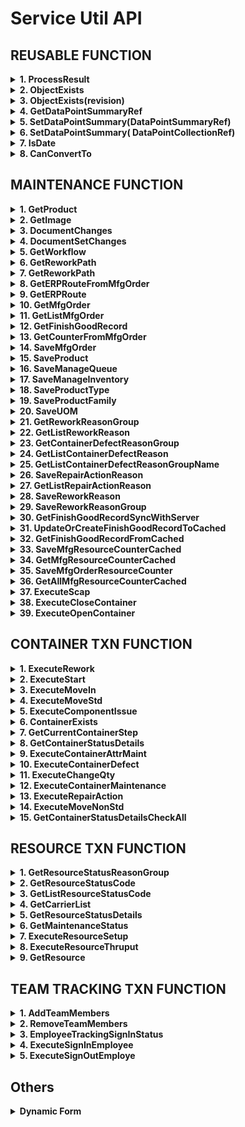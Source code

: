 # Service Util **API**

## REUSABLE FUNCTION

<details>
<summary><b>1. ProcessResult</b></summary>
This function is used for check the Result of ServiceTransaction MES success or not, this function will return boolean (success/not success) and return string text.

**Usage example**
```C#
string sMessage = "";
MoveInService oService = null;
MoveIn oServiceObject = null;
ResultStatus oResulstStatus = null;
oService = new MoveInService(AppSettings.ExCoreUserProfile);
oServiceObject = new MoveIn() { Container = new ContainerRef(ContainerName) };
oResultStatus = oService.ExecuteTransaction(oServiceObject);
bool statusMoveIn = ProcessResult(oResultStatus, ref sMessage, false);
```
**API**
```C#
bool ProcessResult(ResultStatus Result, ref string ResultMessage, bool IgnoreException = true)
```
</details>

<details>
<summary><b>2. ObjectExists</b></summary>
This function is usedfor check whether certain object is exists or not

**Usage example**
```C#
MfgOrderMaintService oService = null;
MfgOrderMaint oServiceObject = null;
//check object exists
oService = new MfgOrderMaintService(AppSettings.ExCoreUserProfile);
bool bObjectExists = ObjectExists(oService, new MfgOrderMaint(), Name);
// Prepare Object
oServiceObject = new MfgOrderMaint();
if (bObjectExists)
{
    oServiceObject.ObjectToChange = new NamedObjectRef(Name);
    oService.BeginTransaction();
    oService.Load(oServiceObject);
}
```
**API**
```C#
bool ObjectExists(dynamic ServiceRef, dynamic ServiceObject, string Name)
```
</details>

<details>
<summary><b>3. ObjectExists(revision)</b></summary>
This function is usedfor check whether certain object revision is exists or not

**Usage example**
```C#
ProductMaintService oService = null;
ProductMaint oServiceObject = null;
//check object exists
oService = new ProductMaintService(AppSettings.ExCoreUserProfile);
bool bObjectExists = ObjectExists(oService, new ProductMaint(), Name, Revision);
// Prepare Object
oServiceObject = new ProductMaint();
if (bObjectExists)
{
    oServiceObject.ObjectToChange = new RevisionObjectRef(Name);
    oService.BeginTransaction();
    oService.Load(oServiceObject);
}
```
**API**
```C#
bool ObjectExists(dynamic ServiceRef, dynamic ServiceObject, string Name, string Revision)
```
</details>

<details>
<summary><b>4. GetDataPointSummaryRef</b></summary>
This function is used for get the objects of the DataCollection, so if we don't know the name of Data Collection, we can used this function to get automatically the DataCollectionDef Object Automatically.

**Usage example**
```C#
string DataCollectionName = "";
string DataCollectionRev = "";
MoveInService oService = null;
MoveIn oServiceObject = null;
oService = new MoveInService(AppSettings.ExCoreUserProfile);
DataPointSummary oDataPointSummaryRef = GetDataPointSummaryRef(oService, oServiceObject, new MoveIn_Request(), new MoveIn_Info(), ref DataCollectionName, ref DataCollectionRev);
```
**API**
```C#
DataPointSummary GetDataPointSummaryRef(dynamic Service, dynamic ServiceObject, dynamic ServiceObject_Request, dynamic ServiceObject_Info, ref string DataCollectionName, ref string DataCollectionRev)
```
</details>

<details>
<summary><b>5. SetDataPointSummary(DataPointSummaryRef)</b></summary>
This function for set the object data collection, this function commonly is combined with GetDataPointSummaryRef

**Usage example**
```C#
string DataCollectionName = "";
string DataCollectionRev = "";
MoveInService oService = null;
MoveIn oServiceObject = null;
oService = new MoveInService(AppSettings.ExCoreUserProfile);
DataPointSummary oDataPointSummaryRef = GetDataPointSummaryRef(oService, oServiceObject, new MoveIn_Request(), new MoveIn_Info(), ref DataCollectionName, ref DataCollectionRev);
oServiceObject.ParametricData = SetDataPointSummary(oDataPointSummaryRef, DataPoints);
```
**API**
```C#
DataPointSummary SetDataPointSummary(DataPointSummary DataPointSummaryRef, DataPointDetails[] DataPoints)
```
</details>

<details>
<summary><b>6. SetDataPointSummary( DataPointCollectionRef)</b></summary>
This function for set the object data collection

**Usage example**
```C#
string DataCollectionName = "";
string DataCollectionRev = "";
MoveInService oService = null;
MoveIn oServiceObject = null;
oService = new MoveInService(AppSettings.ExCoreUserProfile);
oServiceObject.DataCollectionDef = new RevisionedObjectRef() { Name = DataCollectionName, Revision = DataCollectionRev, RevisionOfRecord = (DataCollectionRev == "") };
oServiceObject.ParametricData = SetDataPointSummary(oServiceObject.DataCollectionDef, DataPoints);
```
**API**
```C#
DataPointSummary SetDataPointSummary(object DataCollectionRef, DataPointDetails[] DataPoints)
```
</details>

<details>
<summary><b>7. IsDate</b></summary>
This function for set the object data collection

**Usage example**
```C#
ServiceUtil oServiceUtil = new ServiceUtil();
bool result = oServiceUtil.IsDate("05/29/2015 05:50 AM");
```
**API**
```C#
bool IsDate(string input)
```
</details>

<details>
<summary><b>8. CanConvertTo</b></summary>
This function for check whether the String can convert to double or not

**Usage example**
```C#
ServiceUtil oServiceUtil = new ServiceUtil();
if (oServiceUtil.CanCovertTo("3", "System.Double"))
{
    MessageBox.Show("Can!");
}
else
{
    MessageBox.Show("Can't!");
}
```
**API**
```C#
bool CanCovertTo(string testString, string testType)
```
</details>


## MAINTENANCE FUNCTION

<details>
<summary><b>1. GetProduct</b></summary>
This function is used for Get the details product from certain String product name

**Usage example**
```C#
ServiceUtil oServiceUtil = new ServiceUtil();
ProductChanges oProduct = GetProduct("Name Product");
```
**API**
```C#
ProductChanges GetProduct(string ProductName, string ProductRevision = "", bool IgnoreException = true)
```
</details>

<details>
<summary><b>2. GetImage</b></summary>
This function is used when we want to getting the Details of Image that available on MES Opcenter

**Usage example**
```C#
isImageChanges oImage = oServiceUtil.GetImage('Name of Document');
if (oImage != null)
{
    pictureBox1.Load(oImage.Identifier.ToString());
}
```
**API**
```C#
public isImageChanges GetImage(string Image, string ImageRevision = "", bool IgnoreException = true)
```
</details>

<details>
<summary><b>3. DocumentChanges</b></summary>
This function is used to get the details of Document

**Usage example**
```C#
DocumentChanges oDocument = oServiceUtil.GetDocument('Name of Document');
if (oDocument != null)
{
    axAcroPDF1.src = oDocument.Identifier.ToString();
}
```
**API**
```C#
public DocumentChanges GetDocument(string Document, string DocumentRevision = "", bool IgnoreException = true)
```
</details>

<details>
<summary><b>4. DocumentSetChanges</b></summary>
This function is used to get the details of Document set, document set is collection of document

**Usage example**
```C#
DocumentSetChanges oDocumentSet = oServiceUtil.GetDocumentSet("Name of Document Set");
if (oDocumentSet != null)
{
    if (oDocumentSet.DocumentEntries.Length > 0)
    {
        DocumentChanges oDocument = oServiceUtil.GetDocument(oDocumentSet.DocumentEntries[0].Document.Name);
        if (oDocument != null)
        {
            axAcroPDF1.src = oDocument.Identifier.ToString();
        }
    }
}
```
**API**
```C#
public DocumentSetChanges GetDocumentSet(string DocumentSetName, bool IgnoreException = true)
```
</details>

<details>
<summary><b>5. GetWorkflow</b></summary>
This function is used for Get the details Workflow from certain String Workflow name

**Usage example**
```C#
ServiceUtil oServiceUtil = new ServiceUtil();
WorkflowChanges oWorkflow = oServiceUtil.GetWorkflow("Name Workflow");
```
**API**
```C#
WorkflowChanges GetWorkflow(string WorkflowName, string WorkflowRevision = "", bool IgnoreException = true)
```
</details>

<details>
<summary><b>6. GetReworkPath</b></summary>
This function is used for getting the list of path rework within container

**Usage example**
```C#
string[] listDataCollectionName = new string[] { "Laser Marking Minime", "Pump & PCBA Assy Minime", "HI-POT Minime", "FCT Minime", "Visual Checking Minime", "Backend Minime", "Laser Marking Ariel", "Pump & PCBA Assy Ariel", "HI-POT Ariel", "FCT Ariel", "Visual Checking Ariel", "Backend Ariel" };
ReworkPathChanges[] oStepRework = oServiceUtil.GetReworkPath("Minime Workflow", "testing-1", listDataCollectionName);
```
**API**
```C#
public ReworkPathChanges[] GetReworkPath(string WorkflowName, string ContainerName, string[] listDataCollectionName, string WorkflowRevision = "", bool IgnoreException = true)
```
</details>

<details>
<summary><b>7. GetReworkPath</b></summary>
This function is used for getting the list of path rework, **(Override Method)**

**Usage example**
```C#
StepChanges[] oStepRework = oServiceUtil.GetReworkPath("Minime Workflow");
```
**API**
```C#
public StepChanges[] GetReworkPath(string WorkflowName, string WorkflowRevision = "", bool IgnoreException = true)
```
</details>


<details>
<summary><b>8. GetERPRouteFromMfgOrder</b></summary>
This function is used for Get ERP Route from certain string Mfg Order name

**Usage example**
```C#
ServiceUtil oServiceUtil = new ServiceUtil();
ERPRouteChanges oERPRoute = oServiceUtil.GetERPRouteFromMfgOrder("Name Mfg Order");
```
**API**
```C#
ERPRouteChanges GetERPRouteFromMfgOrder(MfgOrderChanges oMfgOrder, bool IgnoreException = true)
```
</details>

<details>
<summary><b>9. GetERPRoute</b></summary>
This function is used for Get the details ERP Route from certain String ERP Route name

**Usage example**
```C#
ServiceUtil oServiceUtil = new ServiceUtil();
ERPRouteChanges oERPRoute = GetERPRoute("ERP Route Name");
```
**API**
```C#
ERPRouteChanges GetERPRoute(string ERPRouteName, string ERPRouteRevision = "", bool IgnoreException = true)
```
</details>

<details>
<summary><b>10. GetMfgOrder</b></summary>
This function is used for Get the details Mfg Order from certain String Mfg Order name

**Usage example**
```C#
MfgOrderChanges getMfgOrder = oServiceUtil.GetMfgOrder("Mfg Order Name");
```
**API**
```C#
MfgOrderChanges GetMfgOrder(string MfgOrderName, bool IgnoreException = true)
```
</details>

<details>
<summary><b>11. GetListMfgOrder</b></summary>
This function is used for Get all the list of Mfg Order

**Usage example**
```C#
ServiceUtil oServiceUtil = new ServiceUtil();
List<MfgOrderChanges> oMfgList = new List<MfgOrderChanges>();
```
**API**
```C#
NamedObjectRef[] GetListMfgOrder(bool IgnoreException = true)
```
</details>

<details>
<summary><b>12. GetFinishGoodRecord</b></summary>
This function is used for Getting all the record Container within the Mfg Order. And this function must be used Asynchronous method, otherwise will freeze your application.

**Usage example**
```C#
private Task<CurrentContainerStatus[]> hasil = null;

private string[] listDataCollectionName = new string[] { "Laser Marking Minime", "Pump & PCBA Assy Minime", "HI-POT Minime", "FCT Minime", "Visual Checking Minime", "Backend Minime", "Laser Marking Ariel", "Pump & PCBA Assy Ariel", "HI-POT Ariel", "FCT Ariel", "Visual Checking Ariel", "Backend Ariel" };

private async Task<CurrentContainerStatus[]> myFunc()
{
    ServiceUtil oServiceUtil = new ServiceUtil();
    var myTask = Task.Run(() => oServiceUtil.GetFinishGoodRecord("1936129", listDataCollectionName));
    return await myTask;
}

private void Yours_Event_Click(object sender, EventArgs e)
{
    this.hasil = myFunc();
}
```
**API**
```C#
public ViewContainerStatus[] GetFinishGoodRecord(string MfgOrderName, bool IgnoreException = true)

CurrentContainerStatus[] GetFinishGoodRecord(string MfgOrderName, string[] listDataCollectionName, bool IgnoreException = true)
```
</details>

<details>
<summary><b>13. GetCounterFromMfgOrder</b></summary>
This function is used for counting the unit for specific resource (Unit Counter), and the return is integer.

**Usage example**
```C#
ServiceUtil oServiceUtil = new ServiceUtil();
Camstar.WCF.ObjectStack.wikResourceCounterChanges[] cResourceCounter = new wikResourceCounterChanges[1];
cResourceCounter[0] = new Camstar.WCF.ObjectStack.wikResourceCounterChanges() { Resource = new NamedObjectRef("BW01-NM1-LS"), wikCounterUnit = 1 };
bool result = oServiceUtil.SaveMfgOrder("1936129", "", "", "", "", "", "", 0, null, "", "", "", "", "", cResourceCounter);
if (result)
{
    MfgOrderChanges getMfgOrder = oServiceUtil.GetMfgOrder("1936129");
    MessageBox.Show("Success updated!" + " The Total is: " + oServiceUtil.GetCounterFromMfgOrder(getMfgOrder, "BW01-NM1-LS"));
}
```
**API**
```C#
int GetCounterFromMfgOrder(string MfgOrderName, string ResourceName, bool IgnoreException = true)
```
</details>

<details>
<summary><b>14. SaveMfgOrder</b></summary>
This function is used for Save a Mfg Order with several parameters

**Usage example**
```C#
ServiceUtil oServiceUtil = new ServiceUtil();
bool result = oServiceUtil.SaveMfgOrder("Mfg Order Name", "", "", "Product Name", "", "", "", 1000, null, "", oServiceUtil.IsDate("20/01/2021") == true ? "20/01/2021" : "", oServiceUtil.IsDate("20/02/2021") == true ? "20/02/2021" : "", "", "Released", null, "", "", true);
```
**API**
```C#
public bool SaveMfgOrder(string Name, string Description = "", string Notes = "", string ProductName = "", string ProductRevision = "", string WorkflowName = "", string WorkflowRevision = "", double Qty = 0, List<dynamic> MaterialList = null, string ERPRoute = "", string PlannedStartDate = "", string PlannedCompletedDate = "", string ReleaseDate = "", string OrderStatus = "", wikResourceCounterChanges[] wikListResourceCounter = null, string OrderType = "", string MfgLine = "", bool AutoCreateQueue = false, bool IgnoreException = true)
```
</details>

<details>
<summary><b>15. SaveProduct</b></summary>
This function for save a Product with several parameters

**Usage example**
```C#
ServiceUtil oServiceUtil = new ServiceUtil();
bool result = oServiceUtil.SaveProduct("70704543", "1", "", "This is a product description", "", "Finish Good")
```
**API**
```C#
bool SaveProduct(string ProductName, string Revision, string IsRevOfRcd = "", string Description = "", string Notes = "", string ProductType = "", string DocumentSet = "", string WorkflowName = "", string WorkflowRevision = "", string BOMName = "", string BOMRevision = "", string ProductFamily = "", string Procurement = "", string StartUOM = "", double StartQty = 0, bool IgnoreException = true)
```
</details>

<details>
<summary><b>16. SaveManageQueue</b></summary>
This function is used for save some material into certain queue, the list material is used `List<dynamic>`

**Usage example**
```C#
List<dynamic> cMaterialQueueDetails = new List<dynamic>();
cMaterialQueueDetails.Add(new isMaterialQueueDetailsChanges() { isProduct = new RevisionedObjectRef("Name Product"), isQty = 100, isQtyAvailable = 100, isUOM = new NamedObjectRef("Unit"), isRemovalStrategy = isRemovalStrategyEnum.FIFO, isSequence = 0, isConsumedQty = 0, isInventoryLocation = new NamedObjectRef(AppSettings.DefaultInventoryLocation) });
resultQueue = oServiceUtil.SaveManageQueue("Name Queue", "Name Mfg Order", cMaterialQueueDetails);
```
**API**
```C#
bool SaveManageQueue(string oQueue, string oMfgOrder = "", List<dynamic> MaterialQueueDetails = null, bool isActive = true, bool IgnoreException = true)
```
</details>

<details>
<summary><b>17. SaveManageInventory</b></summary>
This function is used for save single material into certain queue

**Usage example**
```C#
ServiceUtil oServiceUtil = new ServiceUtil();
if (oServiceUtil.SaveManageInventory("Mfg Order 1", "Default", "0310103600", "0310103600", 10000, "EA"))
{
    MessageBox.Show(oServiceUtil.LastResultMessage);
}
```
**API**
```C#
bool SaveManageInventory(string NameMaterialQueue, string ManageInventory, string ProductNumber, string BatchNumber = "", double Qty = 0, string UOM = "", bool IgnoreException = true)
```
</details>

<details>
<summary><b>18. SaveProductType</b></summary>
This function is used for save product Type

**Usage example**
```C#
ServiceUtil oServiceUtil = new ServiceUtil();
if (oServiceUtil.SaveProductType("Finish Good", "This is Type Finish Good"))
{
    MessageBox.Show(oServiceUtil.LastResultMessage);
}
```
**API**
```C#
bool SaveProductType(string Name, string Description = "", bool IgnoreException = true)
```
</details>

<details>
<summary><b>19. SaveProductFamily</b></summary>
This function is used for save product Family

**Usage example**
```C#
ServiceUtil oServiceUtil = new ServiceUtil();
if (oServiceUtil.SaveProductFamily("135", "PCB Assy"))
{
    MessageBox.Show(oServiceUtil.LastResultMessage);
}
```
**API**
```C#
bool SaveProductFamily(string Name, string Description = "", string WorkflowName = "", string WorkflowRevision = "", string DocumentSet = "", string ContainerNumberingRule = "", bool IgnoreException = true)
```
</details>

<details>
<summary><b>20. SaveUOM</b></summary>
This function is used for save UOM

**Usage example**
```C#
ServiceUtil oServiceUtil = new ServiceUtil();
if (oServiceUtil.SaveUOM("EA", "Each"))
{
    MessageBox.Show(oServiceUtil.LastResultMessage);
}
```
**API**
```C#
bool SaveUOM(string Name, string Description = "", bool IgnoreException = true)
```
</details>

<details>
<summary><b>21. GetReworkReasonGroup</b></summary>
This function is used for getting the details of Rework Reason Group

**Usage example**
```C#
ServiceUtil oServiceUtil = new ServiceUtil();
ReworkReasonGroupChanges groupReasonRework = oServiceUtil.GetReworkReasonGroup();
```
**API**
```C#
ReworkReasonGroupChanges GetReworkReasonGroup(string ReworkReasonGroupName = "Default", bool IgnoreException = true)
```
</details>

<details>
<summary><b>22. GetListReworkReason</b></summary>
This function is used to get all the list of rework reason 

**Usage example**
```C#
ServiceUtil oServiceUtil = new ServiceUtil();
NamedObjectRef[] listReworkReason = oServiceUtil.GetListReworkReason();
```
**API**
```C#
NamedObjectRef[] GetListReworkReason(bool IgnoreException = true)
```
</details>

<details>
<summary><b>23. GetContainerDefectReasonGroup</b></summary>
This function is used to get all the list of  DefectReasonGroupName

**Usage example**
```C#
ServiceUtil oServiceUtil = new ServiceUtil();
ContDefectReasonGroupChanges test = oServiceUtil.GetContainerDefectReasonGroup("ReasonGroupA");
```
**API**
```C#
public ContDefectReasonGroupChanges GetContainerDefectReasonGroup(string DefectReasonGroupName ,bool IgnoreException = true)
```
</details>

<details>
<summary><b>24. GetListContainerDefectReason</b></summary>
This function is used to get all the list of DefectReasonName

**Usage example**
```C#
ServiceUtil oServiceUtil = new ServiceUtil();
NamedObjectRef[] cReasonList = oServiceUtil.GetListContainerDefectReason();
Console.WriteLine(cReasonList);
```
**API**
```C#
public NamedObjectRef[] GetListContainerDefectReason(bool IgnoreException = true)
```
</details>

<details>
<summary><b>25. GetListContainerDefectReasonGroupName</b></summary>
This function is used to get all the list of DefectReasonGroupName

**Usage example**
```C#
ServiceUtil oServiceUtil = new ServiceUtil();
NamedObjectRef[] cListDefectReasonGroupName = oServiceUtil.GetListContainerDefectReasonGroupName();
Console.WriteLine(cListDefectReasonGroupName);
```
**API**
```C#
public NamedObjectRef[] GetListContainerDefectReasonGroupName(bool IgnoreException = true)
```
</details>

<details>
<summary><b>26. SaveRepairActionReason</b></summary>
This function is used create Repair Action Reason

**Usage example**
```C#
ServiceUtil oService = new ServiceUtil();
bool bResult = oService.SaveRepairActionReason("Change Component 2", "Change Component Material 2");
if (bResult)
{
    MessageBox.Show("Success");
}
else
{
    MessageBox.Show("Failed");
}
```
**API**
```C#
public bool SaveRepairActionReason(string Name, string Description = "", bool IgnoreException = true)
```
</details>

<details>
<summary><b>27. GetListRepairActionReason</b></summary>
This function is used to get the list of Repair Action Reason

**Usage example**
```C#
ServiceUtil oService = new ServiceUtil();
NamedObjectRef[] list = oService.GetListRepairActionReason();
Console.WriteLine(list);
```
**API**
```C#
public NamedObjectRef[] GetListRepairActionReason(bool IgnoreException = true)
```
</details>

<details>
<summary><b>28. SaveReworkReason</b></summary>
This function is used to save the rework reason

**Usage example**
```C#
ServiceUtil oServiceUtil = new ServiceUtil();
bool bResult = oServiceUtil.SaveReworkReason("Problem Pump", "There's problem on Pump");
if (bResult)
{
    MessageBox.Show("Success");
}
else
{
    MessageBox.Show("Failed");
}
```
**API**
```C#
public bool SaveReworkReason(string Name, string Description = "", bool IgnoreException = true)
```
</details>

<details>
<summary><b>29. SaveReworkReasonGroup</b></summary>
This function is used to save the rework reason Group with entries

**Usage example**
```C#
 ServiceUtil oServiceUtil = new ServiceUtil();
NamedObjectRef[] obj = new NamedObjectRef[2] { new NamedObjectRef() { Name = "New Rework" }, new NamedObjectRef() { Name = "Test" } };
bool bResult = oServiceUtil.SaveReworkReasonGroup("Default", "", obj);
if (bResult)
{
    MessageBox.Show("Success");
}
else
{
    MessageBox.Show("Failed");
}
```
**API**
```C#
public bool SaveReworkReasonGroup(string Name, string Description = "", NamedObjectRef[] ReworkReasons = null, bool IgnoreException = true)
```
</details>

<details>
<summary><b>30. GetFinishGoodRecordSyncWithServer</b></summary>
This function is used to sync the data Finish Good Record beetwen server and distributed cached

**Usage example**
```C#
private async void Bt_MfgOrder_Click(object sender, EventArgs e)
{
    IFinishGoodRecord[] getSyncDataFromServer = await oService.GetFinishGoodRecordSyncWithServer("10032739", listDataCollectionName, TimeSpan.FromSeconds(60));
}
private string[] listDataCollectionName = new string[] { "Laser Marking Minime", "HI-POT Minime", "FCT Minime", "Visual Checking Minime", "Weighing Minime", "Laser Marking Ariel", "HI-POT Ariel", "FCT Ariel", "Visual Checking Ariel", "Weighing Ariel" };
```
**API**
```C#
public async Task<IFinishGoodRecord[]> GetFinishGoodRecordSyncWithServer(string MfgOrderName, string[] listDataCollectionName, TimeSpan? expireTime = null, bool IgnoreException = true)

public async Task<IFinishGoodRecord[]> GetFinishGoodRecordSyncWithServer(string MfgOrderName, TimeSpan? expireTime = null, bool IgnoreException = true)
```
</details>

<details>
<summary><b>31. UpdateOrCreateFinishGoodRecordToCached</b></summary>
This function is used to Update Or Create 1 Record of Finish Good Record into distributed cached. There's 2 overload method that we can set isScraped, this is for indicated that, this unit scraped

**Usage example**
```C#
private async void Bt_MfgOrder_Click(object sender, EventArgs e)
{
    bool data1 = await oService.UpdateOrCreateFinishGoodRecordToCached( "PO123", "Container1", "CP_LS", TimeSpan.FromSeconds(60));
    var data2 = await oService.UpdateOrCreateFinishGoodRecordToCached( "PO123", "Container2", "CP_PPA", TimeSpan.FromSeconds(60));
    bool data3 = await oService.UpdateOrCreateFinishGoodRecordToCached("PO123", "Container1", "CP_BE", TimeSpan.FromSeconds(60));
}
```
**API**
```C#
public async Task<bool> UpdateOrCreateFinishGoodRecordToCached(string MfgOrderName, string ContainerName, string ResourceNameUpdate, TimeSpan? expireTime = null, bool IgnoreException = true)

public async Task<bool> UpdateOrCreateFinishGoodRecordToCached(string MfgOrderName, string ContainerName, string ResourceNameUpdate, TimeSpan? expireTime = null, bool isScraped = false, bool IgnoreException = true)
```
</details>

<details>
<summary><b>32. GetFinishGoodRecordFromCached</b></summary>
This function is used to get record Finish Good Record from distributed cached

**Usage example 1**
```C#
private async void Bt_MfgOrder_Click(object sender, EventArgs e)
{
    var findMfgOrder = oService.GetMfgOrder("10032739");
    List<string> containerList = new List<string>();
    if (findMfgOrder.Containers != null)
    {
        if (findMfgOrder.Containers.Length > 0)
        {
            foreach (var item in findMfgOrder.Containers)
            {
                containerList.Add(item.ToString());
            }
        }
    }
    var getFromCached = await oService.GetFinishGoodRecordFromCached("10032739", containerList);
    Console.WriteLine(getFromCached);
}
```

**Usage example 2**
```C#
private async void Bt_MfgOrder_Click(object sender, EventArgs e)
{
    ServiceUtil oService = new ServiceUtil();
    var dataExists = await oService.UpdateOrCreateFinishGoodRecordToCached( "PO123", "Container1", "CP_LS", TimeSpan.FromSeconds(60));
    var dataNotExists = await oService.UpdateOrCreateFinishGoodRecordToCached( "PO123", "Container2", "CP_PPA", TimeSpan.FromSeconds(60));
    var updateOneRecord = await oService.UpdateOrCreateFinishGoodRecordToCached("PO123", "Container1", "CP_BE", TimeSpan.FromSeconds(60));
    var getFromCached = await oService.GetFinishGoodRecordFromCached("PO123");
    Console.WriteLine(getFromCached);
}
```
**API**
```C#
public async Task<IFinishGoodRecord[]> GetFinishGoodRecordFromCached(string MfgOrderName, List<string> ContainerList, bool IgnoreException = true)

public async Task<List<IFinishGoodRecord>> GetFinishGoodRecordFromCached(string MfgOrderName, bool IgnoreException = true)
```
</details>

<details>
<summary><b>33. SaveMfgResourceCounterCached</b></summary>
This function is used save number of resource counter to the distributed cached

**Usage example**
```C#
private async void Bt_Counter_Click(object sender, EventArgs e)
{
    string recordId = await oServiceUtil.SaveMfgResourceCounterCached("1946087", "BW01-NM1-LS", 5, TimeSpan.FromSeconds(20));
}
```
**API**
```C#
public async Task<string> SaveMfgResourceCounterCached(string MfgOrderName, string ResourceName, int DataCounter, TimeSpan? expireTime = null, bool IgnoreException = true)
```
</details>

<details>
<summary><b>34. GetMfgResourceCounterCached</b></summary>
This function is used to get the number of resource counter from the distributed cached

**Usage example**
```C#
private async void Bt_Counter_Click(object sender, EventArgs e)
{
    string MfgOrderName = "1946087";
    string ResourceName = "BW01-NM1-LS";
    string recordId = await oServiceUtil.SaveMfgResourceCounterCached("1946087", "BW01-NM1-LS", 5, TimeSpan.FromSeconds(20));
    IResourceCounter data1 = await oServiceUtil.GetMfgResourceCounterCached(recordId);
    IResourceCounter data2 = await oServiceUtil.GetMfgResourceCounterCached(MfgOrderName + ResourceName);
}
```
**API**
```C#
public async Task<ResourceCounter> GetMfgResourceCounterCached(string RecordId, bool IgnoreException = true)
```
</details>

<details>
<summary><b>35. SaveMfgOrderResourceCounter</b></summary>
This function is used to save resource counter to opcenter mfg order, if the resource name counter already exists it will replaced by the new record.

**Usage example**
```C#
private void Bt_Counter_Click(object sender, EventArgs e)
{
    ServiceUtil oServiceUtil = new ServiceUtil();
    Camstar.WCF.ObjectStack.wikResourceCounterChanges[] cResourceCounter = new wikResourceCounterChanges[2];
    MfgOrderChanges MfgOrder = oServiceUtil.GetMfgOrder("TestResourceCounter");
    cResourceCounter[0] = new Camstar.WCF.ObjectStack.wikResourceCounterChanges() { Resource = new NamedObjectRef("BW01-NM1-BE"), wikCounterUnit = 9 };
    cResourceCounter[1] = new Camstar.WCF.ObjectStack.wikResourceCounterChanges() { Resource = new NamedObjectRef("BW01-NM1-VC"), wikCounterUnit = 4 };
    bool result = SaveMfgOrderResourceCounter(cResourceCounter, MfgOrder);
}
```
**API**
```C#
public bool SaveMfgOrderResourceCounter(wikResourceCounterChanges[] wikListResourceCounter, MfgOrderChanges MfgOrder, bool IgnoreException = true)
```
</details>

<details>
<summary><b>36. GetAllMfgResourceCounterCached</b></summary>
This function is used to get all the data resource counter with some pattern, for example we have: 1BW01-NM1-LS, 2BW01-NM1-LS, 3BW01-NM1-LS, 1BW01-NM1-PPA
if we used *BW01-NM1-LS, it will resulting 3 data

**Usage example**
```C#
private void Bt_Counter_Click(object sender, EventArgs e)
{
    var data = await GetAllMfgResourceCounterCached("*BW01-NM1-LS");
}
```
**API**
```C#
 public async Task<List<ResourceCounter>> GetAllMfgResourceCounterCached(string Pattern, bool IgnoreException = true)
```
</details>

<details>
<summary><b>37. ExecuteScap</b></summary>
This function is used to Scrap Container


**Usage example**
```C#
private void Bt_Scraped_Click(object sender, EventArgs e)
{
    bool bResult =  oService.ExecuteScap("ContainerTest2", "Scrap Unit", 1);
    if (bResult) {
        MessageBox.Show('Success Scraped!');
    }
}
```
**API**
```C#
public bool ExecuteScap(string ContainerName, string ScrapReason, double Qty, bool isDisplayInFG = true, string ReasonOpenContainer = "", string Comments = "", string EmployeeName = "", string TxnDateStr = "", bool IgnoreException = true)
```
</details>

<details>
<summary><b>38. ExecuteCloseContainer</b></summary>
This function is used to Close Container

**Usage example**
```C#
private void Bt_Close_Click(object sender, EventArgs e)
{
    bool statusClose = oService.ExecuteCloseContainer("ContainerTest1");
    MessageBox.Show("Status Close Container " + statusClose);
}
```
**API**
```C#
public bool ExecuteCloseContainer(string ContainerName, string ChangeStatusReasonName = "", string Comments = "", string EmployeeName = "", string TxnDateStr = "", bool IgnoreException = true)
```
</details>

<details>
<summary><b>39. ExecuteOpenContainer</b></summary>
This function is used to Open Container

**Usage example**
```C#
private void Bt_Open_Click(object sender, EventArgs e)
{
    bool statusOpen = oService.ExecuteOpenContainer("ContainerTest1");
    MessageBox.Show("Status Open Container " + statusOpen);
}
```
**API**
```C#
public bool ExecuteOpenContainer(string ContainerName, string ChangeStatusReasonName = "", string Comments = "", string EmployeeName = "", string TxnDateStr = "", bool IgnoreException = true)
```
</details>

## CONTAINER TXN FUNCTION

<details>
<summary><b>1. ExecuteRework</b></summary>
This function is used for Executing Rework to the certain Container

**Usage example**
```C#
if (oServiceUtil.ExecuteRework("7070223900-06", "ReasonRework", "Repair", "BW-NM01-R"))
{
    MessageBox.Show(oServiceUtil.LastResultMessage);
}
```
**API**
```C#
bool ExecuteRework(string ContainerName, string ReworkReason, string Path = "", string Resource = "", bool IgnoreException = true)
```
</details>

<details>
<summary><b>2. ExecuteStart</b></summary>
This function is used for Create or Start a Container

**Usage example**
```C#
ServiceUtil oServiceUtil = new ServiceUtil();
if (oServiceUtil.ExecuteStart("7070223900-06", "MfgMinime01", "7070223900", "1", "Minime Workflow", "1", "Unit", "Production", "Normal", "", 100, "Unit", "", "", ""))
{
    MessageBox.Show(oServiceUtil.LastResultMessage);
}
```
**API**
```C#
bool ExecuteStart(string ContainerName, string MfgOrder = "", string ProductName = "", string ProductRevision = "", string WorkflowName = "", string WorkflowRevision = "", string Level = "", string Owner = "", string StartReason = "", string PriorityCode = "", double Qty = 0, string UOM = "", string Comments = "", string EmployeeName = "", string TxnDateStr = "", bool IgnoreException = true)
```
</details>

<details>
<summary><b>3. ExecuteMoveIn</b></summary>
This function is used for Executing MoveIn to the certain Container

**Usage example**
```C#
ServiceUtil oServiceUtil = new ServiceUtil();
DataPointDetails[] cDataPoint = new DataPointDetails[1];
cDataPoint[0] = new DataPointDetails() { DataName = "Weight", DataValue = "100", DataType = DataTypeEnum.Decimal };
if (oServiceUtil.ExecuteMoveIn("7070233900-02", "BW01-NM1-BE", "", "", cDataPoint))
{
    MessageBox.Show(oServiceUtil.LastResultMessage);
}
```
**API**
```C#
bool ExecuteMoveIn(string ContainerName, string ResourceName, string DataCollectionName = "", string DataCollectionRev = "", DataPointDetails[] DataPoints = null, string CarrierName = "", bool AttachDetachCarrier = false, bool EnforceResource = false, string Comments = "", string EmployeeName = "", string TxnDateStr = "", bool IgnoreException = true)
```
</details>

<details>
<summary><b>4. ExecuteMoveStd</b></summary>
This function is used for Executing MoveStd to the certain Container

**Usage example**
```C#
ServiceUtil oServiceUtil = new ServiceUtil();
Camstar.WCF.ObjectStack.DataPointDetails[] cDataPoint = new Camstar.WCF.ObjectStack.DataPointDetails[4];
cDataPoint[0] = new Camstar.WCF.ObjectStack.DataPointDetails() { DataName = "Step 1, GND", DataValue = "100", DataType = DataTypeEnum.Decimal };
cDataPoint[1] = new Camstar.WCF.ObjectStack.DataPointDetails() { DataName = "Step 2, AC Withstand", DataValue = "100", DataType = DataTypeEnum.Decimal };
cDataPoint[2] = new Camstar.WCF.ObjectStack.DataPointDetails() { DataName = "Step 3, AC Withstand", DataValue = "100", DataType = DataTypeEnum.Decimal };
cDataPoint[3] = new Camstar.WCF.ObjectStack.DataPointDetails() { DataName = "Pass/Fail HI-POT", DataValue = "Pass", DataType = DataTypeEnum.String };
if (oServiceUtil.ExecuteMoveStd("7070233900-04", "", "", "HI-POT Data", "", cDataPoint))
{
    MessageBox.Show(oServiceUtil.LastResultMessage);
}
```
**API**
```C#
bool ExecuteMoveStd(string ContainerName, string ToResourceName = "", string Resource = "", string DataCollectionName = "", string DataCollectionRev = "", DataPointDetails[] DataPoints = null, string CarrierName = "", bool AttachDetachCarrier = false, string Comments = "", string EmployeeName = "", string TxnDateStr = "", bool IgnoreException = true)
```
</details>

<details>
<summary><b>5. ExecuteComponentIssue</b></summary>
This function is used for Executing Component Issued or comsume Material to the certain Container.

**Usage example**
```C#
List<dynamic> cIssueDetailList = new List<dynamic>();
cIssueDetailList.Add(new IssueActualDetail { Product = new RevisionedObjectRef("1350055900"), FromLot = "1350091901TB:500373230VHW:007SW:V04212630001252", QtyIssued = 1.728});
if(oServiceUtil.ExecuteComponentIssue("1947575-001", cIssueDetailList))
{
    Console.WriteLine("success");
} else
{
    Console.WriteLine("failed");
}
```
If we've ever comsume material before, and will consume with same product and qty, we need put **Issue Difference Reason**
```C#
ServiceUtil oServiceUtil = new ServiceUtil();
List<dynamic> cIssueDetailList = new List<dynamic>();
cIssueDetailList.Add(new IssueActualDetail { Product = new RevisionedObjectRef("1350055900"), QtyIssued = 1, FromLot = "1350091901TB:500373230VHW:007SW:V04212630001252", IssueDifferenceReason = new NamedObjectRef("Customer") });
if (oServiceUtil.ExecuteComponentIssue("testing2", cIssueDetailList))
{
    Console.WriteLine("success");
}
else
{
    Console.WriteLine("failed");
}
```
**API**
```C#
bool ExecuteComponentIssue(string ContainerName, List<dynamic> IssueDetailList = null, bool IgnoreException = true)
```
</details>

<details>
<summary><b>6. ContainerExists</b></summary>
This function is used for check a container whether container exists or not

**Usage example**
```C#
ServiceUtil oServiceUtil = new ServiceUtil();
if (oServiceUtil.ContainerExists("7070233900-04"))
{
    MessageBox.Show("Container Exists");
} else
{
    MessageBox.Show("Container doesn't exists");
}
```
**API**
```C#
bool ContainerExists(string ContainerName, bool IgnoreException = true)
```
</details>

<details>
<summary><b>7. GetCurrentContainerStep</b></summary>
This function is used to get the current step from certain container

**Usage example**
```C#
ServiceUtil oServiceUtil = new ServiceUtil();
string result = oServiceUtil.GetCurrentContainerStep("Name of Container");
```
**API**
```C#
string GetCurrentContainerStep(string ContainerName, bool IgnoreException = true)
```
</details>

<details>
<summary><b>8. GetContainerStatusDetails</b></summary>
This function is used for Get the details of container from a certain Container

**Usage example**
```C#
ServiceUtil oServiceUtil = new ServiceUtil();

CurrentContainerStatus oCurrentContainerStatus = oServiceUtil.GetContainerStatusDetails("7070233900-04", "FCT Data");
if (oCurrentContainerStatus != null)
{
    MessageBox.Show("Container: " + oCurrentContainerStatus.ContainerName.ToString() + "\n" +
                    "Product: " + oCurrentContainerStatus.ProductName.ToString() + "\n" +
                    "Workflow: " + oCurrentContainerStatus.WorkflowName.ToString() + "\n" +
                    "Quantity: " + oCurrentContainerStatus.Qty.ToString());
}
```
**API**
```C#
CurrentContainerStatus GetContainerStatusDetails(string ContainerName, string DataCollectionName = "", string DataCollectionRev = "", bool IgnoreException = true)
```
</details>

<details>
<summary><b>9. ExecuteContainerAttrMaint</b></summary>
This function is used to store data and attach container, this value will move alongside with the container.

**Usage example**
```C#
ServiceUtil oServiceUtil = new ServiceUtil();
Camstar.WCF.ObjectStack.ContainerAttrDetail[] cDataAttr = new Camstar.WCF.ObjectStack.ContainerAttrDetail[2];
cDataAttr[0] = new Camstar.WCF.ObjectStack.ContainerAttrDetail() { Name = "Repair", DataType = Camstar.WCF.ObjectStack.TrivialTypeEnum.Integer, AttributeValue = "2", IsExpression = false };
cDataAttr[1] = new Camstar.WCF.ObjectStack.ContainerAttrDetail() { Name = "Testing", DataType = Camstar.WCF.ObjectStack.TrivialTypeEnum.Integer, AttributeValue = "100", IsExpression = false };
bool attrResult = oServiceUtil.ExecuteContainerAttrMaint("CoffeMachine-2", cDataAttr);
if (attrResult)
{
    MessageBox.Show("Execution Attribute Container Success");
} else {
    MessageBox.Show("Execution Attribute Container Failed");
}
```
**API**
```C#
bool ExecuteContainerAttrMaint(string ContainerName, ContainerAttrDetail[] Attributes, string Comments = "", string EmployeeName = "", string TxnDateStr = "", bool IgnoreException = true)
```
</details>

<details>
<summary><b>10. ExecuteContainerDefect</b></summary>
This function is used to record the defect with the action, so this function is usually used in Repair

**Usage example**
```C#
ServiceUtil oServiceUtil = new ServiceUtil();
Camstar.WCF.ObjectStack.ContainerDefectDetail[] cDefectList = new Camstar.WCF.ObjectStack.ContainerDefectDetail[2];
cDefectList[0] = new Camstar.WCF.ObjectStack.ContainerDefectDetail() { Container = new ContainerRef("testing-1"), DefectCount = 1, ReasonCode = new NamedObjectRef("Engineering"), wikNGType = new Primitive<string>() { Value = "NG" }, wikCheckedBy = new Primitive<string>() {  Value = "NARTO" }, wikRepairedBy = new Primitive<string>() { Value = "JACK" }, wikRepairItem = new Primitive<string>() { Value = "Change Plug" }, wikReplacedPN = new Primitive<string>() { Value = "1092374" } };
cDefectList[1] = new Camstar.WCF.ObjectStack.ContainerDefectDetail() { Container = new ContainerRef("testing-1"), DefectCount = 1, ReasonCode = new NamedObjectRef("Production"), wikNGType = new Primitive<string>() { Value = "NG" }, wikCheckedBy = new Primitive<string>() { Value = "NARTO" }, wikRepairedBy = new Primitive<string>() { Value = "JACK" }, wikRepairItem = new Primitive<string>() { Value = "Change Cable" }, wikReplacedPN = new Primitive<string>() { Value = "1092374" } };

bool result = oServiceUtil.ExecuteContainerDefect("testing-1", cDefectList);
if (result)
{
    MessageBox.Show("Success updated Container Defect");
} else
{
    MessageBox.Show("Failed!");
}
```
**API**
```C#
bool ExecuteContainerDefect(string ContainerName, ContainerDefectDetail[] DefectsList, string Comments = "", string EmployeeName = "", string TxnDateStr = "", bool IgnoreException = true)
```
</details>

<details>
<summary><b>11. ExecuteChangeQty</b></summary>
This function is used to scrap the container

**Usage example**
```C#
ServiceUtil oService = new ServiceUtil();
Camstar.WCF.ObjectStack.ChangeQtyDetails[] cChangeQtyDetails = new Camstar.WCF.ObjectStack.ChangeQtyDetails[1];
cChangeQtyDetails[0] = new Camstar.WCF.ObjectStack.ChangeQtyDetails() { sswReasonCodeName = new Primitive<string>() { Value = "Production" }, Container = new ContainerRef("1936129-CM2"), ChangeQtyType = new Primitive<int>() { Value = 2 }, Qty = new Primitive<double>() { Value = 1 } };
bool oResult = oService.ExecuteChangeQty("1936129-CM2", cChangeQtyDetails, "", "Administrator");
if (oResult)
{
    MessageBox.Show("Success");
} else
{
    MessageBox.Show("Failed!");
}
```
**API**
```C#
 bool ExecuteChangeQty(string ContainerName, ChangeQtyDetails[] ChangeQtyDetailsList, string Comments = "", string EmployeeName = "", string TxnDateStr = "", bool IgnoreException = true)
```
</details>

<details>
<summary><b>12. ExecuteContainerMaintenance</b></summary>
This function is used to change the information of the container, maybe want to change Mfg Order / PO

**Usage example**
```C#
ServiceUtil oService = new ServiceUtil();
ContainerMaintDetail oMaintDetail = new ContainerMaintDetail() { MfgOrder = new NamedObjectRef("testing-order") };
bool bResult = oService.ExecuteContainerMaintenance("testing-1", oMaintDetail);
if (bResult)
{
    MessageBox.Show("Success");
}
else
{
    MessageBox.Show("Failed");
}
```
**API**
```C#
bool ExecuteContainerMaintenance(string ContainerName, ContainerMaintDetail MaintDetail , string Comments = "", string EmployeeName = "", string TxnDateStr = "", bool IgnoreException = true)
```
</details>

<details>
<summary><b>13. ExecuteRepairAction</b></summary>
This function is used to record the action connect to the container

**Usage example**
```C#
List<dynamic> repairActionList = new List<dynamic>();
repairActionList.Add(new wikRepairActionDetails() { wikRepairActionReason = new NamedObjectRef("Change Component") });
repairActionList.Add(new wikRepairActionDetails() { wikRepairActionReason = new NamedObjectRef("Change Component 2") });
bool bResult = oService.ExecuteRepairAction("testing2", repairActionList);
if (bResult)
{
    MessageBox.Show("Success");
}
else
{
    MessageBox.Show("Failed");
}
```
**API**
```C#
public bool ExecuteRepairAction(string ContainerName, List<dynamic> arrayServiceDetails, string Comments = "", string EmployeeName = "", string TxnDateStr = "", bool IgnoreException = true)
```
</details>

<details>
<summary><b>14. ExecuteMoveNonStd</b></summary>
This function is used to execute Move Non Std

**Usage example**
```C#
bool bResult = ExecuteMoveNonStd("01322B50P000513N065", "Backend");
if (bResult)
{
    MessageBox.Show("Success");
} else
{
    MessageBox.Show("Failed");
}
```
**API**
```C#
public bool ExecuteMoveNonStd(string ContainerName, string ToStep, string Resource = "", string Comments = "", string EmployeeName = "", string TxnDateStr = "", bool IgnoreException = true)
```
</details>

<details>
<summary><b>15. GetContainerStatusDetailsCheckAll</b></summary>
This function is used for Get the details of container from a certain Container

**Usage example**
```C#
ServiceUtil oServiceUtil = new ServiceUtil();
string[] listDataCollectionName = new string[] { "Laser Marking Minime", "HI-POT Minime", "FCT Minime", "Visual Checking Minime", "Weighing Minime", "Laser Marking Ariel", "HI-POT Ariel", "FCT Ariel", "Visual Checking Ariel", "Weighing Ariel" };

CurrentContainerStatus oCurrentContainerStatus = oServiceUtil.GetContainerStatusDetails("7070233900-04", listDataCollectionName);
if (oCurrentContainerStatus != null)
{
    MessageBox.Show("Container: " + oCurrentContainerStatus.ContainerName.ToString() + "\n" +
                    "Product: " + oCurrentContainerStatus.ProductName.ToString() + "\n" +
                    "Workflow: " + oCurrentContainerStatus.WorkflowName.ToString() + "\n" +
                    "Quantity: " + oCurrentContainerStatus.Qty.ToString());
}
```
**API**
```C#
public CurrentContainerStatus GetContainerStatusDetailsCheckAll(string ContainerName, string[] listDataCollectionName, bool IgnoreException = true)
```
</details>

## RESOURCE TXN FUNCTION

<details>
<summary><b>1. GetResourceStatusReasonGroup</b></summary>
This function is used to get the ResourceReasonGroup from Name of Resource Group, or we can get the name from Status Code Reason Group

**Usage example**
```C#
ServiceUtil oServiceUtil = new ServiceUtil();
ResStatusReasonGroupChanges oStatusReason = oServiceUtil.GetResourceStatusReasonGroup("Name StatusReason Group");
ComboBox.DataSource = oStatusReason.Entries;
```
**API**
```C#
ResStatusReasonGroupChanges GetResourceStatusReasonGroup(string StatusCodeName, bool IgnoreException = true)
```
</details>

<details>
<summary><b>2. GetResourceStatusCode</b></summary>
This function is used for get the details of Resource Status Code

**Usage example**
```C#
ServiceUtil oServiceUtil = new ServiceUtil();
ResourceStatusCodeChanges oStatusCode = oServiceUtil.GetResourceStatusCode("Name of Status Code");
```
**API**
```C#
ResourceStatusCodeChanges GetResourceStatusCode(string StatusCodeName, bool IgnoreException = true)
```
</details>

<details>
<summary><b>3. GetListResourceStatusCode</b></summary>
This function is used for get the list of resource status code

**Usage example**
```C#
NamedObjectRef[] oStatusCodeList = oServiceUtil.GetListResourceStatusCode();
if (oStatusCodeList != null)
{
    ComboBox.DataSource = oStatusCodeList;
}
```
**API**
```C#
NamedObjectRef[] GetListResourceStatusCode(bool IgnoreException = true)
```
</details>

<details>
<summary><b>4. GetCarrierList</b></summary>
This function is used for get all the list of Carrier Name

**Usage example**
```C#
NamedObjectRef[] oCarrierList = oServiceUtil.GetCarrierList();
if (oCarrierList != null)
{
    ComboBox.DataSource = oCarrierList;
}
```
**API**
```C#
NamedObjectRef[] GetCarrierList(bool IgnoreException = true)
```
</details>

<details>
<summary><b>5. GetResourceStatusDetails</b></summary>
This function is used to get the status of certain resource

**Usage example**
```C#
ServiceUtil oServiceUtil = new ServiceUtil();
ResourceStatusDetails oResourceStatusDetails = oServiceUtil.GetResourceStatusDetails("BW01-NA1-BE");
if (oResourceStatusDetails != null)
{
    string sStatusCode = "";
    string sReasonStatus = "";
    if (oResourceStatusDetails.Status != null) sStatusCode = oResourceStatusDetails.Status.Name;
    if (oResourceStatusDetails.Reason != null) sReasonStatus = oResourceStatusDetails.Reason.Name;
    MessageBox.Show("StatusCode: " + sStatusCode + "\n" +
                    "Reason: " + sReasonStatus);
}
```
**API**
```C#
ResourceStatusDetails GetResourceStatusDetails(string ResourceName, bool IgnoreException = true)
```
</details>

<details>
<summary><b>6. GetMaintenanceStatus</b></summary>
This function is used to get the list of Maintenance from certain resource name

**Usage example**
```C#
ServiceUtil oServiceUtil = new ServiceUtil();
GetMaintenanceStatusDetails[] oMaintenanceStatus = oServiceUtil.GetGetMaintenanceStatus("Name of Resource");
DataGrid.DataSource = oMaintenanceStatus;
```
**API**
```C#
GetMaintenanceStatusDetails[] GetGetMaintenanceStatus(string ResourceName, bool IgnoreException = true)
```
</details>

<details>
<summary><b>7. ExecuteResourceSetup</b></summary>
This function is used for set the status of resource

**Usage example**
```C#
ServiceUtil oServiceUtil = new ServiceUtil();
if (oServiceUtil.ExecuteResourceSetup("BW01-NA3-LS", "Engineering Time", "Equipment Experiments"))
{
    MessageBox.Show(oServiceUtil.LastResultMessage);
}
```
**API**
```C#
bool ExecuteResourceSetup(string ResourceName, string Status = "", string Reason = "", string Comments = "", string EmployeeName = "", string TxnDate = "", bool IgnoreException = true)
```
</details>

<details>
<summary><b>8. ExecuteResourceThruput</b></summary>
This function is used to increase the thruput of certain resource

**Usage example**
```C#
ServiceUtil oServiceUtil = new ServiceUtil();
if (oServiceUtil.ExecuteResourceThruput("BW01-NM1-LS", 1, "unit", "0310103600"))
{
    MessageBox.Show(oServiceUtil.LastResultMessage);
}
```
**API**
```C#
bool ExecuteResourceThruput(string ResourceName, double Qty = 0, string UOM = "", string ProductName = "", string ProductRevision = "", string Comments = "", string EmployeeName = "", string TxnDate = "", bool IgnoreException = true)
```
</details>

<details>
<summary><b>9. GetResource </b></summary>
This function is used to get the details of Resource

**Usage example**
```C#
ResourceChanges oResource = oServiceUtil.GetResource("Name of Resource");
```
**API**
```C#
public ResourceChanges GetResource(string ResourceName, bool IgnoreException = true)
```
</details>

## TEAM TRACKING TXN FUNCTION

<details>
<summary><b>1. AddTeamMembers</b></summary>
This function is used to add some employee to certain Team

**Usage example**
```C#
ServiceUtil oServiceUtil = new ServiceUtil();
List<dynamic> cEmployeeList = new List<dynamic>();
cEmployeeList.Add(new NamedObjectRef("Administrator"));
cEmployeeList.Add(new NamedObjectRef("CamstarAdmin" ));
oServiceUtil.AddTeamMembers("TeamLaser", cEmployeeList);
```
**API**
```C#
bool AddTeamMembers(string TeamName, List<dynamic> EmployeeList, bool IgnoreException = true)
```
</details>

<details>
<summary><b>2. RemoveTeamMembers</b></summary>
This function is used to remove some employee to certain Team

**Usage example**
```C#
ServiceUtil oServiceUtil = new ServiceUtil();
List<dynamic> cEmployeeList = new List<dynamic>();
cEmployeeList.Add(new NamedObjectRef("Administrator"));
cEmployeeList.Add(new NamedObjectRef("CamstarAdmin"));
oServiceUtil.RemoveTeamMembers("TeamLaser", cEmployeeList);
```
**API**
```C#
bool RemoveTeamMembers(string TeamName, List<dynamic> EmployeeList, bool IgnoreException = true)
```
</details>

<details>
<summary><b>3. EmployeeTrackingSignInStatus</b></summary>
This function is used to get the list area working of employee which still sign in

**Usage example**
```C#
ServiceUtil oService = new ServiceUtil();
mdTeamTrackingStatus[] oList = oService.EmployeeTrackingSignInStatus("Administrator");
if (oList.Length > 0)
{
    //Print your object in here
}
```
**API**
```C#
mdTeamTrackingStatus[] EmployeeTrackingSignInStatus(string NameEmployee, bool IgnoreException = true)
```
</details>

<details>
<summary><b>4. ExecuteSignInEmployee</b></summary>
This function is used to Sign In employee to specific area can be resource, operation, spec, workcenter, workcell, workstation.

**Usage example**
```C#
ServiceUtil oService = new ServiceUtil();
bool statusSignIn = oService.ExecuteSignInEmployee("Administrator", "BW01-NM1-LS");
if (statusSignIn) MessageBox.Show("Success Sign In");
else MessageBox.Show("Failed to Sign In");
```
**API**
```C#
bool ExecuteSignInEmployee(string NameEmployee, string Resource = "", string Operation = "", string Spec = "", string SpecRevision = "", string WorkCell = "", string WorkCenter = "", string Workstation = "",  bool IgnoreException = true)
```
</details>

<details>
<summary><b>5. ExecuteSignOutEmploye</b></summary>
This function is used to Sign Out employee, can be multiple area using 1 time execute.

**Usage example**
```C#
ServiceUtil oService = new ServiceUtil();
mdTeamTrackingStatus[] oList = oService.EmployeeTrackingSignInStatus("Administrator");
oList = oList.Take(oList.Count() - 1).ToArray();
bool statusSignIn = oService.ExecuteSignOutEmploye("Administrator", oList);
if (statusSignIn) MessageBox.Show("Success Sign Out");
else MessageBox.Show("Failed to Sign Out");

//or without list, by default will be sign out for all area list login of employee

ServiceUtil oService = new ServiceUtil();
bool statusSignIn = oService.ExecuteSignOutEmploye("Administrator");
if (statusSignIn) MessageBox.Show("Success Sign Out");
else MessageBox.Show("Failed to Sign Out");
```
**API**
```C#
ExecuteSignOutEmploye(string NameEmployee, mdTeamTrackingStatus[] oMdTeamTrackingStatuses = null, bool IgnoreException = true)
```
</details>



## Others

<details>
<summary><b>Dynamic Form</b></summary>

![Dynamic Form](./Images/DynamicForm.jpg)

**Usage example**
```C#
public string[] defectList = { "Defect 1", "Defect 2", "Defect 3", "Defect 4" };
private void Bt_GenerateDynamicForm_Click(object sender, EventArgs e)
{
  const int TEXTBOX_WIDTH = 300;
  const int TEXTBOX_HEIGHT = 30;
  const int SPACING = 20;
  List<TextBox> listTextBox = new List<TextBox>();
  List<System.Windows.Forms.Label> listLabels = new List<System.Windows.Forms.Label>();
  for(int i = 0; i < defectList.Length; i++)
  {
    listLabels.Add(new System.Windows.Forms.Label() { Text = defectList[i], Top = (i * (TEXTBOX_HEIGHT + SPACING) + SPACING) - 13, Left = 750, ForeColor = Color.Black, BackColor = Color.Transparent });
    listTextBox.Add(new TextBox() {Name = $"Tb_Action{i}", Width = TEXTBOX_WIDTH, Height = TEXTBOX_HEIGHT, Top = (i * (TEXTBOX_HEIGHT + SPACING) + SPACING) , Left = 750});
    this.Controls.Add(listTextBox[i]);
    this.Controls.Add(listLabels[i]);
  }
  Button BtAction = new Button() { Name = "Bt_SubmitAction", Text = "Submit Action", Left = 750, Width = 100, Top = (defectList.Length * (TEXTBOX_HEIGHT + SPACING) + SPACING), ForeColor = Color.Black, BackColor = Color.White };
  BtAction.Click += new EventHandler(DynamicButton_Click);
  this.Controls.Add(BtAction);
}
private void DynamicButton_Click(object sender, EventArgs e)
{
  string s = "";
  for (int i = 0; i < defectList.Length; i++)
  {
      s += "Action: " + defectList[i] + " = " + ((TextBox)this.Controls["Tb_Action1"]).Text +"\n";
  }
  MessageBox.Show(s);
}
```
</details>